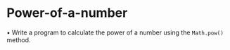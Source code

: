 # Power-of-a-number
•	Write a program to calculate the power of a number using the `Math.pow()` method.
